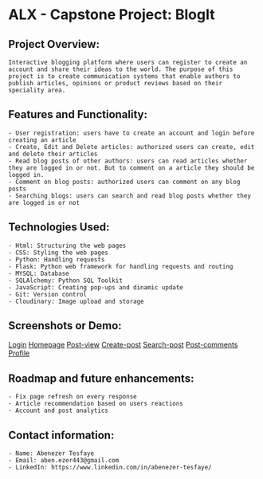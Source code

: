 # ALX - Capstone Project: BlogIt

## Project Overview:

    Interactive blogging platform where users can register to create an account and share their ideas to the world. The purpose of this project is to create communication systems that enable authors to publish articles, opinions or product reviews based on their speciality area.

## Features and Functionality:

    - User registration: users have to create an account and login before creating an article
    - Create, Edit and Delete articles: authorized users can create, edit and delete their articles
    - Read blog posts of other authors: users can read articles whether they are logged in or not. But to comment on a article they should be logged in.
    - Comment on blog posts: authorized users can comment on any blog posts
    - Searching blogs: users can search and read blog posts whether they are logged in or not

## Technologies Used:

    - Html: Structuring the web pages
    - CSS: Styling the web pages
    - Python: Handling requests
    - Flask: Python web framework for handling requests and routing
    - MYSQL: Database
    - SQLAlchemy: Python SQL Toolkit
    - JavaScript: Creating pop-ups and dinamic update
    - Git: Version control
	- Cloudinary: Image upload and storage

## Screenshots or Demo:
[Login](https://res.cloudinary.com/dtnpzejau/image/upload/v1697093855/Screenshot_189_ageitj.png)
[Homepage](https://res.cloudinary.com/dtnpzejau/image/upload/v1697093858/Screenshot_191_txx4p4.png)
[Post-view](https://res.cloudinary.com/dtnpzejau/image/upload/v1697093859/Screenshot_192_gmpn7k.png)
[Create-post](https://res.cloudinary.com/dtnpzejau/image/upload/v1697093858/Screenshot_197_k3khnr.png)
[Search-post](https://res.cloudinary.com/dtnpzejau/image/upload/v1697093857/Screenshot_198_ybhhmq.png)
[Post-comments](https://res.cloudinary.com/dtnpzejau/image/upload/v1697093857/Screenshot_194_lsp4wi.png)
[Profile](https://res.cloudinary.com/dtnpzejau/image/upload/v1697093858/Screenshot_195_jc3toy.png)

## Roadmap and future enhancements:

    - Fix page refresh on every response
    - Article recommendation based on users reactions
    - Account and post analytics

## Contact information:

    - Name: Abenezer Tesfaye
    - Email: aben.ezer443@gmail.com
    - LinkedIn: https://www.linkedin.com/in/abenezer-tesfaye/
